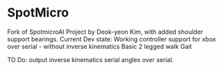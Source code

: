 # SpotMicro
Fork of SpotmicroAI Project by Deok-yeon Kim, with added shoulder support bearings.
Current Dev state:
Working controller support for xbox over serial - without inverse kinematics
Basic 2 legged walk Gait

TO Do: output inverse kinematics serial angles over serial. 
